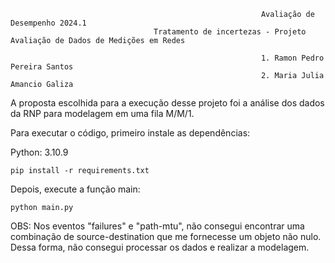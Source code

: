                                                             Avaliação de Desempenho 2024.1
                                    Tratamento de incertezas - Projeto Avaliação de Dados de Medições em Redes
                                                                        
                                                            1. Ramon Pedro Pereira Santos
                                                            2. Maria Julia Amancio Galiza

A proposta escolhida para a execução desse projeto foi a análise dos dados da RNP para modelagem em uma fila M/M/1.

Para executar o código, primeiro instale as dependências:

Python: 3.10.9

``pip install -r requirements.txt``

Depois, execute a função main:

``python main.py``

OBS: Nos eventos "failures" e "path-mtu", não consegui encontrar uma combinação de source-destination que me fornecesse um objeto não nulo. Dessa forma, não consegui processar os dados e realizar a modelagem.
